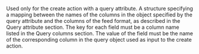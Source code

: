 Used only for the create action with a query attribute.
A structure specifying a mapping between the names of the columns in the object specified by the query attribute
and the columns of the feed format, as described in the Query attribute section.
The key for each field must be a column name listed in the Query columns section. The value of the field must be
the name of the corresponding column in the query object used as input to the create action.